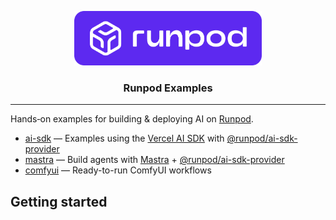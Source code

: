 <p align="center">
  <img src="./public/runpod_sticker.png" alt="Runpod" width="300" />
</p>

<h3 align="center">Runpod Examples</h3>

---

Hands‑on examples for building & deploying AI on [Runpod](https://runpod.io).

- [ai-sdk](./ai-sdk) — Examples using the [Vercel AI SDK](https://sdk.vercel.ai) with [@runpod/ai-sdk-provider](https://www.npmjs.com/package/@runpod/ai-sdk-provider)
- [mastra](./mastra) — Build agents with [Mastra](https://mastra.ai) + [@runpod/ai-sdk-provider](https://www.npmjs.com/package/@runpod/ai-sdk-provider)
- [comfyui](./comfyui) — Ready-to-run ComfyUI workflows

## Getting started
